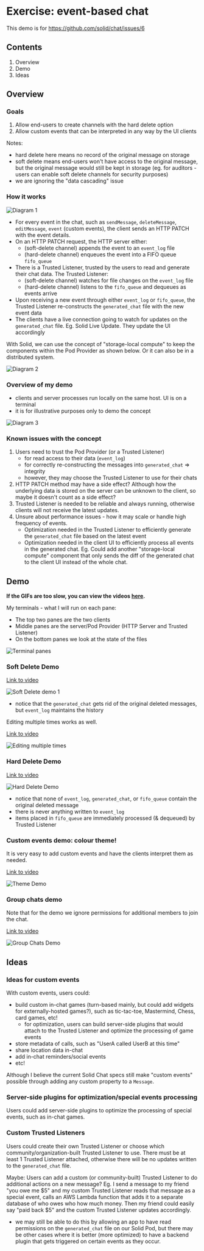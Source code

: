 # Exercise: event-based chat

This demo is for https://github.com/solid/chat/issues/6

## Contents

1. Overview
2. Demo
3. Ideas

## Overview

### Goals
1. Allow end-users to create channels with the hard delete option
2. Allow custom events that can be interpreted in any way by the UI clients

Notes: 
- hard delete here means no record of the original message on storage
- soft delete means end-users won't have access to the original message, but the original message would still be kept in storage (eg. for auditors - users can enable soft delete channels for security purposes)
- we are ignoring the "data cascading" issue

### How it works

![Diagram 1](images/EventBasedChat1.png)

- For every event in the chat, such as `sendMessage`, `deleteMessage`, `editMessage`, `event` (custom events), the client sends an HTTP PATCH with the event details.
- On an HTTP PATCH request, the HTTP server either: 
  - (soft-delete channel) appends the event to an `event_log` file
  - (hard-delete channel) enqueues the event into a FIFO queue `fifo_queue`
- There is a Trusted Listener, trusted by the users to read and generate their chat data. The Trusted Listener: 
  - (soft-delete channel) watches for file changes on the `event_log` file 
  - (hard-delete channel) listens to the `fifo_queue` and dequeues as events arrive
- Upon receiving a new event through either `event_log` or `fifo_queue`, the Trusted Listener re-constructs the `generated_chat` file with the new event data
- The clients have a live connection going to watch for updates on the `generated_chat` file. Eg. Solid Live Update. They update the UI accordingly

With Solid, we can use the concept of "storage-local compute" to keep the components within the Pod Provider as shown below. Or it can also be in a distributed system. 

![Diagram 2](images/EventBasedChat2.png)

### Overview of my demo

- clients and server processes run locally on the same host. UI is on a terminal
- it is for illustrative purposes only to demo the concept

![Diagram 3](images/EventBasedChat3.png)

### Known issues with the concept

1. Users need to trust the Pod Provider (or a Trusted Listener)
    - for read access to their data (`event_log`)
    - for correctly re-constructing the messages into `generated_chat` => integrity
    - however, they may choose the Trusted Listener to use for their chats
2. HTTP PATCH method may have a side effect? Although how the underlying data is stored on the server can be unknown to the client, so maybe it doesn't count as a side effect?
3. Trusted Listener is needed to be reliable and always running, otherwise clients will not receive the latest updates. 
4. Unsure about performance issues - how it may scale or handle high frequency of events. 
    - Optimization needed in the Trusted Listener to efficiently generate the `generated_chat` file based on the latest event
    - Optimization needed in the client UI to efficiently process all events in the generated chat. Eg. Could add another "storage-local compute" component that only sends the diff of the generated chat to the client UI instead of the whole chat. 

## Demo

**If the GIFs are too slow, you can view the videos [here](https://drive.google.com/drive/folders/1oXkHwxQR6xyagbWM3JKwdIMfABKlcmx5?usp=sharing).**

My terminals - what I will run on each pane:

- The top two panes are the two clients
- Middle panes are the server/Pod Provider (HTTP Server and Trusted Listener)
- On the bottom panes we look at the state of the files 

![Terminal panes](images/terminal-panes.png)

### Soft Delete Demo 

[Link to video](https://drive.google.com/file/d/1luYUodhoWqpHbmsMkwET_ckp2k17WteT/view?usp=drive_link)

![Soft Delete demo 1](images/Demo1SoftDelete.gif)

- notice that the `generated_chat` gets rid of the original deleted messages, but `event_log` maintains the history

Editing multiple times works as well.

[Link to video](https://drive.google.com/file/d/1r9RqvM4JDzpcaBcdmnXlbgxj3Eexxydd/view?usp=drive_link)

![Editing multiple times](images/Demo1.5.gif)

### Hard Delete Demo

[Link to video](https://drive.google.com/file/d/1uydW3ShxBhWwDGZK-VDguQgJS82doIDM/view?usp=drive_link)

![Hard Delete Demo](images/Demo2HardDelete.gif)

- notice that none of `event_log`, `generated_chat`, or `fifo_queue` contain the original deleted message
- there is never anything written to `event_log`
- items placed in `fifo_queue` are immediately processed (& dequeued) by Trusted Listener

### Custom events demo: colour theme!
 
It is very easy to add custom events and have the clients interpret them as needed. 

[Link to video](https://drive.google.com/file/d/1E9Yx3JTfvVfSEtapkA0VC-AiukuKj28j/view?usp=drive_link)

![Theme Demo](images/Demo3Theme.gif)

### Group chats demo

Note that for the demo we ignore permissions for additional members to join the chat. 

[Link to video](https://drive.google.com/file/d/1-y1iJ4s8zWHgE9gTA11zwiycqJu2Ui1J/view?usp=drive_link)

![Group Chats Demo](images/Demo4GroupChats.gif)

## Ideas

### Ideas for custom events

With custom events, users could:
- build custom in-chat games (turn-based mainly, but could add widgets for externally-hosted games?), such as tic-tac-toe, Mastermind, Chess, card games, etc! 
  - for optimization, users can build server-side plugins that would attach to the Trusted Listener and optimize the processing of game events
- store metadata of calls, such as "UserA called UserB at this time"
- share location data in-chat 
- add in-chat reminders/social events 
- etc!

Although I believe the current Solid Chat specs still make "custom events" possible through adding any custom property to a `Message`. 

### Server-side plugins for optimization/special events processing

Users could add server-side plugins to optimize the processing of special events, such as in-chat games. 

### Custom Trusted Listeners

Users could create their own Trusted Listener or choose which community/organization-built Trusted Listener to use. There must be at least 1 Trusted Listener attached, otherwise there will be no updates written to the `generated_chat` file. 

Maybe: Users can add a custom (or community-built) Trusted Listener to do additional actions on a new message? Eg. I send a message to my friend "you owe me $5" and my custom Trusted Listener reads that message as a special event, calls an AWS Lambda function that adds it to a separate database of who owes who how much money. Then my friend could easily say "paid back $5" and the custom Trusted Listener updates accordingly. 
- we may still be able to do this by allowing an app to have read permissions on the `generated_chat` file on our Solid Pod, but there may be other cases where it is better (more optimized) to have a backend plugin that gets triggered on certain events as they occur.
